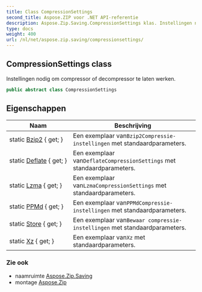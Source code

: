 ```yaml
---
title: Class CompressionSettings
second_title: Aspose.ZIP voor .NET API-referentie
description: Aspose.Zip.Saving.CompressionSettings klas. Instellingen nodig om compressor of decompressor te laten werken.
type: docs
weight: 400
url: /nl/net/aspose.zip.saving/compressionsettings/
---
```

## CompressionSettings class

Instellingen nodig om compressor of decompressor te laten werken.

```csharp
public abstract class CompressionSettings
```

## Eigenschappen

| Naam | Beschrijving |
| --- | --- |
| static [Bzip2](../../aspose.zip.saving/compressionsettings/bzip2/) { get; } | Een exemplaar van`Bzip2Compressie-instellingen` met standaardparameters. |
| static [Deflate](../../aspose.zip.saving/compressionsettings/deflate/) { get; } | Een exemplaar van`DeflateCompressionSettings` met standaardparameters. |
| static [Lzma](../../aspose.zip.saving/compressionsettings/lzma/) { get; } | Een exemplaar van`LzmaCompressionSettings` met standaardparameters. |
| static [PPMd](../../aspose.zip.saving/compressionsettings/ppmd/) { get; } | Een exemplaar van`PPMdCompressie-instellingen` met standaardparameters. |
| static [Store](../../aspose.zip.saving/compressionsettings/store/) { get; } | Een exemplaar van`Bewaar compressie-instellingen` met standaardparameters. |
| static [Xz](../../aspose.zip.saving/compressionsettings/xz/) { get; } | Een exemplaar van`Xz` met standaardparameters. |

### Zie ook

* naamruimte [Aspose.Zip.Saving](../../aspose.zip.saving/)
* montage [Aspose.Zip](../../)


